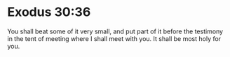 # Exodus 30:36

You shall beat some of it very small, and put part of it before the testimony in the tent of meeting where I shall meet with you. It shall be most holy for you.
